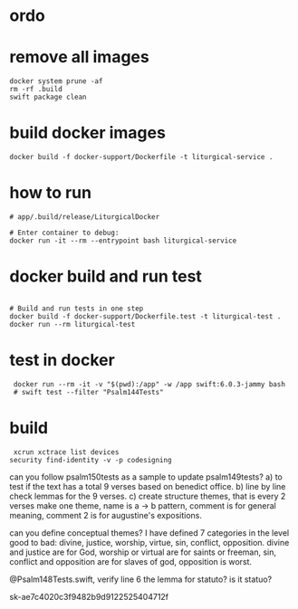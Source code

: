 # ordo


# remove all images
```
docker system prune -af
rm -rf .build
swift package clean
```

# build docker images
```
docker build -f docker-support/Dockerfile -t liturgical-service .
```

# how to run 
```
# app/.build/release/LiturgicalDocker

# Enter container to debug:
docker run -it --rm --entrypoint bash liturgical-service

```

# docker build and run test
```

# Build and run tests in one step
docker build -f docker-support/Dockerfile.test -t liturgical-test .
docker run --rm liturgical-test
```

# test in docker
```
 docker run --rm -it -v "$(pwd):/app" -w /app swift:6.0.3-jammy bash
 # swift test --filter "Psalm144Tests"
```


# build
```
 xcrun xctrace list devices
security find-identity -v -p codesigning

```


can you follow psalm150tests as a sample to update psalm149tests? a)  to test if the text has  a total  9 verses based on benedict office. b) line by line check lemmas for the 9 verses. c) create structure themes, that is every 2 verses make one theme, name is a -> b pattern, comment is for general meaning, comment 2 is for augustine's expositions.

can you define conceptual themes?
I have defined 7 categories in the level  good to bad: divine, justice,  worship, virtue, sin, conflict, opposition. divine and justice are for God, worship or virtual are for saints or freeman, sin, conflict and opposition are for slaves of god, opposition is worst.

@Psalm148Tests.swift, verify line 6 the lemma for statuto? is it statuo?

sk-ae7c4020c3f9482b9d9122525404712f